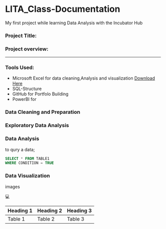 # LITA_Class-Documentation
My first project while learning Data Analysis with the Incubator Hub

### Project Title:

### Project overview:

---
### Tools Used:
- Microsoft Excel for data cleaning,Analysis and visualization [Download Here](https//www.microsoft.com)
- SQL-Structure
- GitHub for Portfolo Building
- PowerBI for
  
### Data Cleaning and Preparation

### Exploratory Data Analysis

### Data Analysis
to qury a data;

```SQL
SELECT * FROM TABLE1
WHERE CONDITION = TRUE
```

### Data Visualization
images

💻

|Heading 1|Heading 2|Heading 3|
|---------|---------|---------|
|Table 1|Table 2|Table 3|
